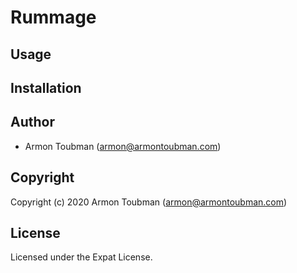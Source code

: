 # Rummage

## Usage

## Installation

## Author

* Armon Toubman (armon@armontoubman.com)

## Copyright

Copyright (c) 2020 Armon Toubman (armon@armontoubman.com)

## License

Licensed under the Expat License.
